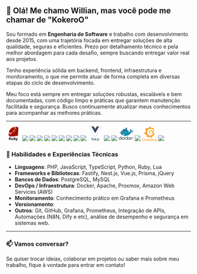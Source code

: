 ## 👋 Olá! Me chamo Willian, mas você pode me chamar de "KokeroO"

Sou formado em **Engenharia de Software** e trabalho com desenvolvimento desde 2015, com uma trajetória focada em entregar soluções de alta qualidade, seguras e eficientes. Prezo por detalhamento técnico e pela melhor abordagem para cada desafio, sempre buscando entregar valor real aos projetos.

Tenho experiência sólida em backend, frontend, infraestrutura e monitoramento, o que me permite atuar de forma completa em diversas etapas do ciclo de desenvolvimento.

Meu foco está sempre em entregar soluções robustas, escaláveis e bem documentadas, com código limpo e práticas que garantem manutenção facilitada e segurança. Busco continuamente atualizar meus conhecimentos para acompanhar as melhores práticas.

---
<p align="left">
<img src="https://raw.githubusercontent.com/devicons/devicon/ca28c779441053191ff11710fe24a9e6c23690d6/icons/ruby/ruby-original-wordmark.svg" height="auto" width="40">
<img src="https://cdn.jsdelivr.net/gh/devicons/devicon@latest/icons/php/php-original.svg" height="auto" width="40">
<img src="https://cdn.jsdelivr.net/gh/devicons/devicon@latest/icons/lua/lua-original.svg" height="auto" width="40">
<img src="https://cdn.jsdelivr.net/gh/devicons/devicon@latest/icons/nodejs/nodejs-plain-wordmark.svg" height="auto" width="40">
<img src="https://cdn.jsdelivr.net/gh/devicons/devicon@latest/icons/fastify/fastify-plain.svg" height="auto" width="40">
<img src="https://cdn.jsdelivr.net/gh/devicons/devicon@latest/icons/prisma/prisma-original.svg" height="auto" width="40">
<img src="https://cdn.jsdelivr.net/gh/devicons/devicon@latest/icons/postgresql/postgresql-plain-wordmark.svg" height="auto" width="40">
<img src="https://cdn.jsdelivr.net/gh/devicons/devicon@latest/icons/mysql/mysql-plain-wordmark.svg" height="auto" width="40">
<img src="https://cdn.jsdelivr.net/gh/devicons/devicon@latest/icons/javascript/javascript-original.svg" height="auto" width="40">
<img src="https://cdn.jsdelivr.net/gh/devicons/devicon@latest/icons/jquery/jquery-plain-wordmark.svg" height="auto" width="40">
<img src="https://raw.githubusercontent.com/devicons/devicon/ca28c779441053191ff11710fe24a9e6c23690d6/icons/vuejs/vuejs-plain-wordmark.svg" height="auto" width="40"
<img src="https://cdn.jsdelivr.net/gh/devicons/devicon@latest/icons/html5/html5-original-wordmark.svg" height="auto" width="40">
<img src="https://cdn.jsdelivr.net/gh/devicons/devicon@latest/icons/css3/css3-original-wordmark.svg" height="auto" width="40">
<img src="https://cdn.jsdelivr.net/gh/devicons/devicon@latest/icons/googlecloud/googlecloud-original-wordmark.svg" height="auto" width="40">
<img src="https://raw.githubusercontent.com/devicons/devicon/ca28c779441053191ff11710fe24a9e6c23690d6/icons/docker/docker-original-wordmark.svg" height="auto" width="40">
<img src="https://cdn.jsdelivr.net/gh/devicons/devicon@latest/icons/apache/apache-original.svg" height="auto" width="40">
<img src="https://raw.githubusercontent.com/devicons/devicon/ca28c779441053191ff11710fe24a9e6c23690d6/icons/grafana/grafana-plain-wordmark.svg" height="auto" width="40">
<img src="https://cdn.jsdelivr.net/gh/devicons/devicon@latest/icons/github/github-original.svg" height="auto" width="40">

### 💼 Habilidades e Experiências Técnicas

- **Linguagens**: PHP, JavaScript, TypeScript, Python, Ruby, Lua  
- **Frameworks e Bibliotecas**: Fastify, Nest.js, Vue.js, Prisma, jQuery  
- **Bancos de Dados**: PostgreSQL, MySQL  
- **DevOps / Infraestrutura**: Docker, Apache, Proxmox, Amazon Web Services (AWS)  
- **Monitoramento**: Conhecimento prático em Grafana e Prometheus  
- **Versionamento**:  
- **Outros**: Git, GitHub, Grafana, Prometheus, Integração de APIs, Automações (N8N, Dify e etc), análise de desempenho e segurança em sistemas web.

---

### 📫 Vamos conversar?

Se quiser trocar ideias, colaborar em projetos ou saber mais sobre meu trabalho, fique à vontade para entrar em contato!
